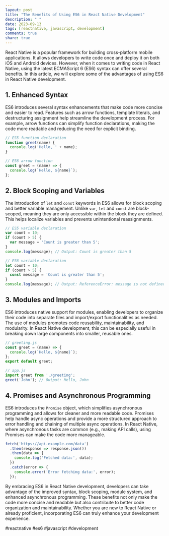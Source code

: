 ```yaml
---
layout: post
title: "The Benefits of Using ES6 in React Native Development"
description: " "
date: 2023-09-13
tags: [reactnative, javascript, development]
comments: true
share: true
---
```


React Native is a popular framework for building cross-platform mobile applications. It allows developers to write code once and deploy it on both iOS and Android devices. However, when it comes to writing code in React Native, using the latest ECMAScript 6 (ES6) syntax can offer several benefits. In this article, we will explore some of the advantages of using ES6 in React Native development.

## 1. Enhanced Syntax

ES6 introduces several syntax enhancements that make code more concise and easier to read. Features such as arrow functions, template literals, and destructuring assignment help streamline the development process. For example, arrow functions can simplify function declarations, making the code more readable and reducing the need for explicit binding.

```jsx
// ES5 function declaration
function greet(name) {
  console.log('Hello, ' + name);
}

// ES6 arrow function
const greet = (name) => {
  console.log(`Hello, ${name}`);
};
```

## 2. Block Scoping and Variables

The introduction of `let` and `const` keywords in ES6 allows for block scoping and better variable management. Unlike `var`, `let` and `const` are block-scoped, meaning they are only accessible within the block they are defined. This helps localize variables and prevents unintentional reassignments.

```jsx
// ES5 variable declaration
var count = 10;
if (count > 5) {
  var message = 'Count is greater than 5';
}
console.log(message); // Output: Count is greater than 5

// ES6 variable declaration
let count = 10;
if (count > 5) {
  const message = 'Count is greater than 5';
}
console.log(message); // Output: ReferenceError: message is not defined
```

## 3. Modules and Imports

ES6 introduces native support for modules, enabling developers to organize their code into separate files and import/export functionalities as needed. The use of modules promotes code reusability, maintainability, and modularity. In React Native development, this can be especially useful in breaking down large components into smaller, reusable ones.

```jsx
// greeting.js
const greet = (name) => {
  console.log(`Hello, ${name}`);
};
export default greet;

// app.js
import greet from './greeting';
greet('John'); // Output: Hello, John
```

## 4. Promises and Asynchronous Programming

ES6 introduces the `Promise` object, which simplifies asynchronous programming and allows for cleaner and more readable code. Promises help handle async operations and provide a more structured approach to error handling and chaining of multiple async operations. In React Native, where asynchronous tasks are common (e.g., making API calls), using Promises can make the code more manageable.

```jsx
fetch('https://api.example.com/data')
  .then(response => response.json())
  .then(data => {
    console.log('Fetched data:', data);
  })
  .catch(error => {
    console.error('Error fetching data:', error);
  });
```

By embracing ES6 in React Native development, developers can take advantage of the improved syntax, block scoping, module system, and enhanced asynchronous programming. These benefits not only make the code more concise and readable but also contribute to better code organization and maintainability. Whether you are new to React Native or already proficient, incorporating ES6 can truly enhance your development experience.

#reactnative #es6 #javascript #development